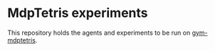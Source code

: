 # MdpTetris experiments

This repository holds the agents and experiments to be run on 
[gym-mdptetris](https://github.com/Benjscho/gym-mdptetris).